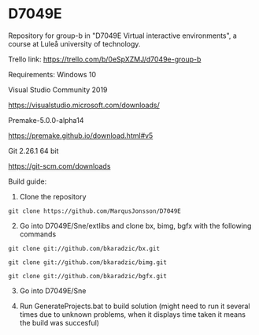# D7049E
Repository for group-b in "D7049E Virtual interactive environments", a course at Luleå university of technology.

Trello link: https://trello.com/b/0eSpXZMJ/d7049e-group-b

Requirements:
Windows 10

Visual Studio Community 2019

https://visualstudio.microsoft.com/downloads/

Premake-5.0.0-alpha14

https://premake.github.io/download.html#v5

Git 2.26.1 64 bit

https://git-scm.com/downloads

Build guide:

1. Clone the repository

```git clone https://github.com/MarqusJonsson/D7049E```

2. Go into D7049E/Sne/extlibs and clone bx, bimg, bgfx with the following commands

```git clone git://github.com/bkaradzic/bx.git```


```git clone git://github.com/bkaradzic/bimg.git```


```git clone git://github.com/bkaradzic/bgfx.git```

3. Go into D7049E/Sne

4. Run GenerateProjects.bat to build solution (might need to run it several times due to unknown problems, when it displays time taken it means the build was succesful)
